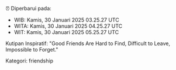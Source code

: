 ⏰ Diperbarui pada:
- WIB: Kamis, 30 Januari 2025 03.25.27 UTC
- WITA: Kamis, 30 Januari 2025 04.25.27 UTC
- WIT: Kamis, 30 Januari 2025 05.25.27 UTC

Kutipan Inspiratif:
"Good Friends Are Hard to Find, Difficult to Leave, Impossible to Forget."


Kategori: friendship

